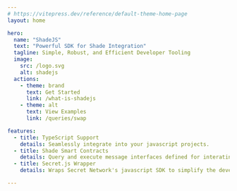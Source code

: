 ```yaml
---
# https://vitepress.dev/reference/default-theme-home-page
layout: home

hero:
  name: "ShadeJS"
  text: "Powerful SDK for Shade Integration"
  tagline: Simple, Robust, and Efficient Developer Tooling
  image:
    src: /logo.svg
    alt: shadejs
  actions:
    - theme: brand
      text: Get Started
      link: /what-is-shadejs
    - theme: alt
      text: View Examples
      link: /queries/swap

features:
  - title: TypeScript Support
    details: Seamlessly integrate into your javascript projects.
  - title: Shade Smart Contracts
    details: Query and execute message interfaces defined for interating with Shade Protocol
  - title: Secret.js Wrapper
    details: Wraps Secret Network's javascript SDK to simplify the developer experience

---
```


